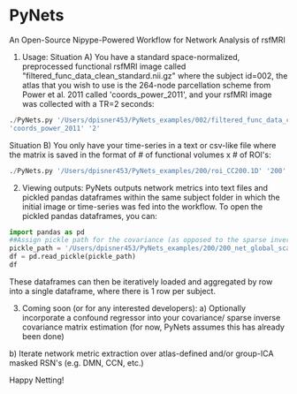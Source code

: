 # PyNets
An Open-Source Nipype-Powered Workflow for Network Analysis of rsfMRI

1. Usage:
Situation A) You have a standard space-normalized, preprocessed functional rsfMRI image called 
"filtered_func_data_clean_standard.nii.gz" where the subject id=002, the atlas that you wish to
use is the 264-node parcellation scheme from Power et al. 2011 called 'coords_power_2011', and
your rsfMRI image was collected with a TR=2 seconds:

```python
./PyNets.py '/Users/dpisner453/PyNets_examples/002/filtered_func_data_clean_standard.nii.gz' '002' \
'coords_power_2011' '2'
```

Situation B) You only have your time-series in a text or csv-like file where the matrix is saved
in the format of # of functional volumes x # of ROI's:

```python
./PyNets.py '/Users/dpisner453/PyNets_examples/200/roi_CC200.1D' '200'
```

2. Viewing outputs:
PyNets outputs network metrics into text files and pickled pandas dataframes within the same subject folder 
in which the initial image or time-series was fed into the workflow. To open the pickled pandas dataframes, 
you can:

```python
import pandas as pd
##Assign pickle path for the covariance (as opposed to the sparse inverse covariance net)
pickle_path = '/Users/dpisner453/PyNets_examples/200/200_net_global_scalars_cov_200'
df = pd.read_pickle(pickle_path)
df
```

These dataframes can then be iteratively loaded and aggregated by row into a single dataframe, where there is 1 
row per subject.

3. Coming soon (or for any interested developers):
a) Optionally incorporate a confound regressor into your covariance/ sparse inverse covariance matrix estimation (for now, PyNets assumes this has already been done)

b) Iterate network metric extraction over atlas-defined and/or group-ICA masked RSN's (e.g. DMN, CCN, etc.)

Happy Netting!
